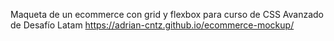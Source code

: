Maqueta de un ecommerce con grid y flexbox para curso de CSS Avanzado de Desafío Latam
https://adrian-cntz.github.io/ecommerce-mockup/
